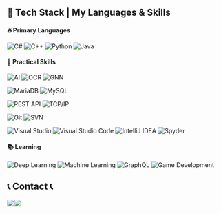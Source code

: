 ## 🚀 **Tech Stack | My Languages & Skills**

#### 🔥 **Primary Languages**  
![C#](https://img.shields.io/badge/C%23-239120?style=for-the-badge&logo=CSharp&logoColor=white)<a/>
![C++](https://img.shields.io/badge/C%2B%2B-00599C?style=for-the-badge&logo=C%2B%2B&logoColor=white)<a/>
![Python](https://img.shields.io/badge/Python-3776AB?style=for-the-badge&logo=Python&logoColor=white)
![Java](https://img.shields.io/badge/Java-007396?style=for-the-badge&logo=OpenJDK&logoColor=white)

#### 💼 **Practical Skills**  
![AI](https://img.shields.io/badge/AI-FF6F00?style=for-the-badge&logo=Artificial%20Intelligence&logoColor=white)<a/>
![OCR](https://img.shields.io/badge/OCR-4A90E2?style=for-the-badge&logo=OCR&logoColor=white)<a/>
![GNN](https://img.shields.io/badge/GNN-0088CC?style=for-the-badge&logo=GraphQL&logoColor=white)

![MariaDB](https://img.shields.io/badge/MariaDB-003545?style=for-the-badge&logo=MariaDB&logoColor=white)<a/>
![MySQL](https://img.shields.io/badge/MySQL-4479A1?style=for-the-badge&logo=MySQL&logoColor=white)

![REST API](https://img.shields.io/badge/REST%20API-005571?style=for-the-badge&logo=RESTAPI&logoColor=white)<a/>
![TCP/IP](https://img.shields.io/badge/TCP%2FIP-005571?style=for-the-badge&logo=TCP&logoColor=white)<a/>

![Git](https://img.shields.io/badge/Git-F05032?style=for-the-badge&logo=Git&logoColor=white)<a/>
![SVN](https://img.shields.io/badge/SVN-809CC9?style=for-the-badge&logo=Subversion&logoColor=white)

![Visual Studio](https://img.shields.io/badge/Visual%20Studio-5C2D91?style=for-the-badge&logo=visualstudio&logoColor=white)
![Visual Studio Code](https://img.shields.io/badge/Visual%20Studio%20Code-007ACC?style=for-the-badge&logo=visualstudiocode&logoColor=white)
![IntelliJ IDEA](https://img.shields.io/badge/IntelliJ%20IDEA-000000?style=for-the-badge&logo=intellijidea&logoColor=white)
![Spyder](https://img.shields.io/badge/Spyder-0C7D9D?style=for-the-badge&logo=spyder&logoColor=white)

#### 📚 **Learning**  
![Deep Learning](https://img.shields.io/badge/Deep%20Learning-0077B5?style=for-the-badge&logo=TensorFlow&logoColor=white)
![Machine Learning](https://img.shields.io/badge/Machine%20Learning-FF6F00?style=for-the-badge&logo=Artificial%20Intelligence&logoColor=white)<a/>
![GraphQL](https://img.shields.io/badge/GraphQL-E10098?style=for-the-badge&logo=GraphQL&logoColor=white)<a/>
![Game Development](https://img.shields.io/badge/Game%20Development-000000?style=for-the-badge&logo=Unity&logoColor=white)


  
## 📞 Contact 📞
<div style="display:flex; flex-direction:row;">
    <a href="mailto:941130kgs@gmail.com">
        <img src="https://img.shields.io/badge/Gmail-EA4335?style=for-the-badge&logo=Gmail&logoColor=white"> 
    </a>
    <a href=https://www.instagram.com/k_gwangsik9430/>
        <img src="https://img.shields.io/badge/Instagram-E4405F?style=for-the-badge&logo=Instagram&logoColor=white"> 
    </a>
</div><br>
</div>
